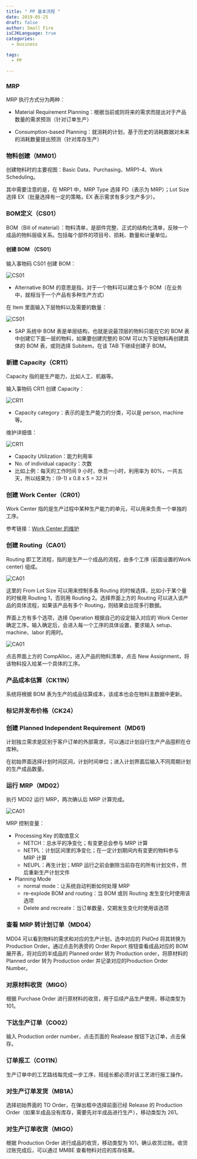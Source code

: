 ```yaml
---
title: " PP 基本流程 "
date: 2019-05-25
draft: false
author: Small Fire
isCJKLanguage: true
categories: 
  - business

tags: 
  - PP

---
```


### MRP

MRP 执行方式分为两种：

- Material  Requirement Planning：根据当前或则将来的需求而提出对于产品数量的需求预测（针对订单生产）

- Consumption-based Planning：就消耗的计划，基于历史的消耗数据对未来的消耗数量提出预测（针对库存生产）

### 物料创建（MM01）

创建物料时的主要视图：Basic Data、Purchasing、MRP1-4、Work Scheduling。

其中需要注意的是，在 MRP1 中，MRP Type 选择 PD（表示为 MRP）；Lot Size 选择 EX（批量选择有一定的策略，EX 表示需求有多少生产多少）。

### BOM定义（CS01）

BOM（Bill of material）：物料清单，是部件完整、正式的结构化清单，反映一个成品的物料层级关系。包括每个部件的项目号、损耗、数量和计量单位。

#### 创建 BOM （CS01）

输入事物码 CS01 创建 BOM：

![CS01](/images/PP/BOM_Create_1.png)

-  Alternative BOM 的意思是指，对于一个物料可以建立多个 BOM（在业务中，就相当于一个产品有多种生产方式）

在 Item 里面输入下层物料以及需要的数量：

![CS01](/images/PP/BOM_Create_2.png)

- SAP 系统中 BOM 表是单层结构，也就是说最顶层的物料只能在它的 BOM 表中创建它下面一层的物料，如果要创建完整的 BOM 可以为下层物料再创建具体的 BOM 表，或则选择 Subitem，在该 TAB 下继续创建子 BOM。 

### 新建 Capacity（CR11）

Capacity 指的是生产能力，比如人工、机器等。

输入事物码 CR11 创建 Capacity：

![CR11](/images/PP/BOM_Create_3.png)

- Capacity category：表示的是生产能力的分类，可以是 person, machine 等。

维护详细值：

![CR11](/images/PP/BOM_Create_4.png)

- Capacity Utilization：能力利用率
- No. of individual capacity：次数
- 比如上例：每天的工作时间 9 小时，休息一小时，利用率为 80%，一共五天，所以结果为：(9-1) x 0.8 x 5 = 32 H

### 创建 Work Center（CR01）

 Work Center 指的是生产过程中某种生产能力的单元，可以用来负责一个单独的工序。

参考链接：[Work Center 的维护](https://www.twblogs.net/a/5b8cc33d2b71771883352c89)

### 创建 Routing（CA01）

Routing 即工艺流程，指的是生产一个成品的流程，由多个工序 (前面设置的Work center) 组成。

![CA01](/images/PP/Routing_1.png)

这里的 From Lot Size 可以用来控制多条 Routing 的时候选择，比如小于某个量的时候用 Routing 1，否则用 Routing 2。选择界面上方的 Routing 可以进入该产品的具体流程，如果该产品有多个 Routing，则结果会出现多行数据。

界面上方有多个选项，选择 Operation 根据自己的设定输入对应的 Work Center 确定工序。输入确定后，会进入每一个工序的具体设置，要求输入 setup、machine、labor 的用时。

![CA01](/images/PP/Routing_2.png)

点击界面上方的 CompAlloc，进入产品的物料清单，点击 New Assignment，将该物料投入给某一个具体的工序。

### 产品成本估算（CK11N）

系统将根据 BOM 表为生产的成品估算成本，该成本也会在物料主数据中更新。

### 标记并发布价格（CK24）

### 创建 Planned Independent Requirement（MD61)

计划独立需求是区别于客户订单的外部需求，可以通过计划自行生产产品囤积在仓库种。

在初始界面选择计划时间区间，计划时间单位；进入计划界面后输入不同周期计划的生产成品数量。

### 运行 MRP（MD02）

执行 MD02 运行 MRP，两次确认后 MRP 计算完成。

![CA01](/images/PP/MRP_Run.png)

MRP 控制变量：

- Processing Key 的取值意义
  - NETCH：总水平的净变化；有变更总会参与 MRP 计算
  - NETPL：计划区间里的净变化；在一定计划期间内有变更的物料参与 MRP 计算
  - NEUPL：再生计划；MRP 运行之前会删除当前存在的所有计划文件，然后重新生产计划文件
- Planning Mode
  - normal mode：让系统自动判断如何处理 MRP
  - re-explode BOM and routing：当 BOM 或则 Routing 发生变化时使用该选项
  - Delete and recreate：当订单数量，交期发生变化时使用该选项

### 查看 MRP 转计划订单（MD04）

MD04 可以看到物料的需求和对应的生产计划，选中对应的 PldOrd 将其转换为 Production Order。通过点击列表旁的 Order Report 按钮查看成品对应的 BOM 展开表，将对应的半成品的 Planned order 转为 Production order，将原材料的 Planned order 转为 Production order 并记录对应的Production Order Number。

### 对原材料收货（MIGO）

根据 Purchase Order 进行原材料的收货，用于后续产品生产使用，移动类型为 101。

### 下达生产订单（CO02）

输入 Production order number，点击页面的 Realease 按钮下达订单，点击保存。

### 订单报工（CO11N）

生产订单中的工艺路线每完成一步工序，班组长都必须对该工艺进行报工操作。

### 对生产订单发货（MB1A）

选择初始界面的 TO Order，在弹出框中选择前面已经 Release 的 Production Order（如果半成品没有库存，需要先对半成品进行生产），移动类型为 261。

### 对生产订单收货（MIGO）

根据 Production Order 进行成品的收货，移动类型为 101，确认收货过账。收货过账完成后，可以通过 MMBE 查看物料对应的库存结果。